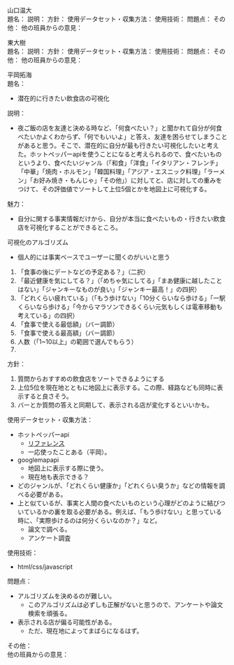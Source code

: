 山口温大  
題名：
説明：
方針：
使用データセット・収集方法：
使用技術：
問題点：
その他：
他の班員からの意見：

東大樹  
題名：
説明：
方針：
使用データセット・収集方法：
使用技術：
問題点：
その他：
他の班員からの意見：

平岡拓海  
題名：  
- 潜在的に行きたい飲食店の可視化

説明：  
- 夜ご飯の店を友達と決める時など、「何食べたい？」と聞かれて自分が何食べたいかよくわからず、「何でもいいよ」と答え、友達を困らせてしまうことがあると思う。そこで、潜在的に自分が最も行きたい可視化したいと考えた。ホットペッパーapiを使うことになると考えられるので、食べたいものというより、食べたいジャンル（「和食」「洋食」「イタリアン・フレンチ」「中華」「焼肉・ホルモン」「韓国料理」「アジア・エスニック料理」「ラーメン」「お好み焼き・もんじゃ」「その他」）に対してと、店に対しての重みをつけて、その評価値でソートして上位5個とかを地図上に可視化する。

魅力：
- 自分に関する事実情報だけから、自分が本当に食べたいもの・行きたい飲食店を可視化することができるところ。

可視化のアルゴリズム  
- 個人的には事実ベースでユーザーに聞くのがいいと思う
1. 「食事の後にデートなどの予定ある？」（二択）
2. 「最近健康を気にしてる？」（「めちゃ気にしてる」「まあ健康に越したことはない」「ジャンキーなものが良い」「ジャンキー最高！」の四択）
3. 「どれくらい疲れている」（「もう歩けない」「10分くらいなら歩ける」「一駅くらいなら歩ける」「今からマラソンできるくらい元気もしくは電車移動も考えている」の四択）
4. 「食事で使える最低額」（バー調節）
5. 「食事で使える最高額」（バー調節）
6. 人数（「1~10以上」の範囲で選んでもらう）
7. 


方針：  
1. 質問からおすすめの飲食店をソートできるようにする
2. 上位5位を現在地とともに地図上に表示する。この際、経路なども同時に表示すると良さそう。
3. バーとか質問の答えと同期して、表示される店が変化するといいかも。

使用データセット・収集方法：
- ホットペッパーapi
  - [リファレンス](https://webservice.recruit.co.jp/doc/hotpepper/reference.html)
  - 一応使ったことある（平岡）。
- googlemapapi
  - 地図上に表示する際に使う。
  - 現在地も表示できる？
- どのジャンルが、「どれくらい健康か」「どれくらい臭うか」などの情報を調べる必要がある。
- 上と似ているが、事実と人間の食べたいものという心理がどのように結びついているかの裏を取る必要がある。例えば、「もう歩けない」と思っている時に、「実際歩けるのは何分くらいなのか？」など。
  - 論文で調べる。
  - アンケート調査

使用技術：  
- html/css/javascript

問題点：  
- アルゴリズムを決めるのが難しい。
  - このアルゴリズムは必ずしも正解がないと思うので、アンケートや論文検索を頑張る。
- 表示される店が偏る可能性がある。
  - ただ、現在地によってまばらになるはず。


その他：  
他の班員からの意見：  